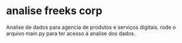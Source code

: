 # analise freeks corp
 Analise de dados para agencia de produtos e serviços digitais. 
rode o arquivo main.py para ter acesso à analise dos dados. 
